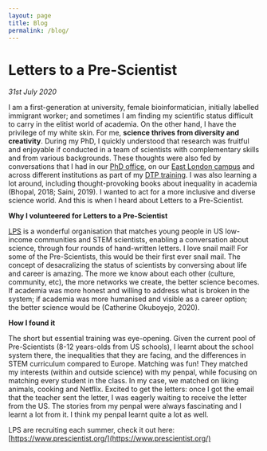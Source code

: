 ```yaml
---
layout: page
title: Blog
permalink: /blog/
---
```



# Letters to a Pre-Scientist
*31st July 2020*

I am a first-generation at university, female bioinformatician, initially labelled immigrant worker; and sometimes I am finding my scientific status difficult to carry in the elitist world of academia. On the other hand, I have the privilege of my white skin. For me, **science thrives from diversity and creativity**. During my PhD, I quickly understood that research was fruitful and enjoyable if conducted in a team of scientists with complementary skills and from various backgrounds. These thoughts were also fed by conversations that I had in our [PhD office](https://wurmlab.github.io/team/), on our [East London campus](https://www.qmul.ac.uk/about/) and across different institutions as part of my [DTP training](https://london-nerc-dtp.org/). I was also learning a lot around, including thought-provoking books about inequality in academia (Bhopal, 2018; Saini, 2019). I wanted to act for a more inclusive and diverse science world. And this is when I heard about Letters to a Pre-Scientist.

**Why I volunteered for Letters to a Pre-Scientist**

[LPS](https://www.prescientist.org/) is a wonderful organisation that matches young people in US low-income communities and STEM scientists, enabling a conversation about science, through four rounds of hand-written letters. I love snail mail! For some of the Pre-Scientists, this would be their first ever snail mail. The concept of desacralizing the status of scientists by conversing about life and career is amazing. The more we know about each other (culture, community, etc), the more networks we create, the better science becomes. If academia was more honest and willing to address what is broken in the system; if academia was more humanised and visible as a career option; the better science would be (Catherine Okuboyejo, 2020).

**How I found it**

The short but essential training was eye-opening. Given the current pool of Pre-Scientists (8-12 years-olds from US schools), I learnt about the school system there, the inequalities that they are facing, and the differences in STEM curriculum compared to Europe.
Matching was fun! They matched my interests (within and outside science) with my penpal, while focusing on matching every student in the class. In my case, we matched on liking animals, cooking and Netflix.
Excited to get the letters: once I got the email that the teacher sent the letter, I was eagerly waiting to receive the letter from the US. The stories from my penpal were always fascinating and I learnt a lot from it. I think my penpal learnt quite a lot as well.

LPS are recruiting each summer, check it out here: [https://www.prescientist.org/](https://www.prescientist.org/)

